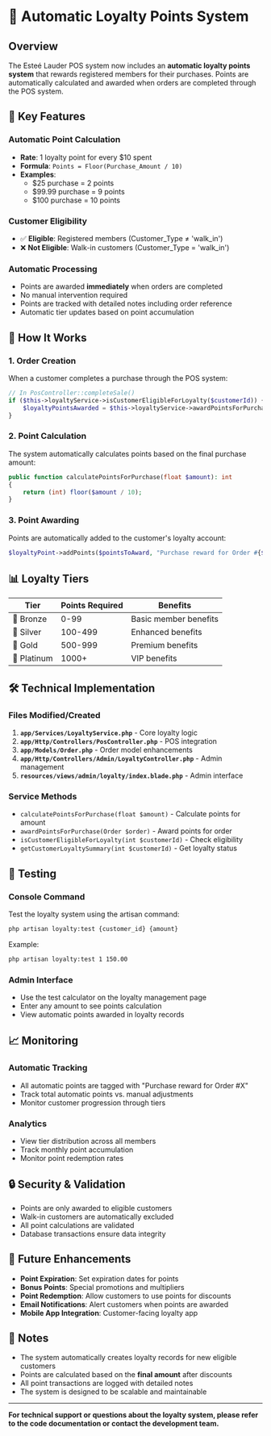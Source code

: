 # 🎯 Automatic Loyalty Points System

## Overview
The Esteé Lauder POS system now includes an **automatic loyalty points system** that rewards registered members for their purchases. Points are automatically calculated and awarded when orders are completed through the POS system.

## 🚀 Key Features

### Automatic Point Calculation
- **Rate**: 1 loyalty point for every $10 spent
- **Formula**: `Points = Floor(Purchase_Amount / 10)`
- **Examples**:
  - $25 purchase = 2 points
  - $99.99 purchase = 9 points
  - $100 purchase = 10 points

### Customer Eligibility
- ✅ **Eligible**: Registered members (Customer_Type ≠ 'walk_in')
- ❌ **Not Eligible**: Walk-in customers (Customer_Type = 'walk_in')

### Automatic Processing
- Points are awarded **immediately** when orders are completed
- No manual intervention required
- Points are tracked with detailed notes including order reference
- Automatic tier updates based on point accumulation

## 🔧 How It Works

### 1. Order Creation
When a customer completes a purchase through the POS system:

```php
// In PosController::completeSale()
if ($this->loyaltyService->isCustomerEligibleForLoyalty($customerId)) {
    $loyaltyPointsAwarded = $this->loyaltyService->awardPointsForPurchase($order);
}
```

### 2. Point Calculation
The system automatically calculates points based on the final purchase amount:

```php
public function calculatePointsForPurchase(float $amount): int
{
    return (int) floor($amount / 10);
}
```

### 3. Point Awarding
Points are automatically added to the customer's loyalty account:

```php
$loyaltyPoint->addPoints($pointsToAward, "Purchase reward for Order #{$order->Order_ID} - Amount: $" . number_format($order->Final_Amount, 2));
```

## 📊 Loyalty Tiers

| Tier | Points Required | Benefits |
|------|----------------|----------|
| 🥉 Bronze | 0-99 | Basic member benefits |
| 🥈 Silver | 100-499 | Enhanced benefits |
| 🥇 Gold | 500-999 | Premium benefits |
| 💎 Platinum | 1000+ | VIP benefits |

## 🛠️ Technical Implementation

### Files Modified/Created

1. **`app/Services/LoyaltyService.php`** - Core loyalty logic
2. **`app/Http/Controllers/PosController.php`** - POS integration
3. **`app/Models/Order.php`** - Order model enhancements
4. **`app/Http/Controllers/Admin/LoyaltyController.php`** - Admin management
5. **`resources/views/admin/loyalty/index.blade.php`** - Admin interface

### Service Methods

- `calculatePointsForPurchase(float $amount)` - Calculate points for amount
- `awardPointsForPurchase(Order $order)` - Award points for order
- `isCustomerEligibleForLoyalty(int $customerId)` - Check eligibility
- `getCustomerLoyaltySummary(int $customerId)` - Get loyalty status

## 🧪 Testing

### Console Command
Test the loyalty system using the artisan command:

```bash
php artisan loyalty:test {customer_id} {amount}
```

Example:
```bash
php artisan loyalty:test 1 150.00
```

### Admin Interface
- Use the test calculator on the loyalty management page
- Enter any amount to see points calculation
- View automatic points awarded in loyalty records

## 📈 Monitoring

### Automatic Tracking
- All automatic points are tagged with "Purchase reward for Order #X"
- Track total automatic points vs. manual adjustments
- Monitor customer progression through tiers

### Analytics
- View tier distribution across all members
- Track monthly point accumulation
- Monitor point redemption rates

## 🔒 Security & Validation

- Points are only awarded to eligible customers
- Walk-in customers are automatically excluded
- All point calculations are validated
- Database transactions ensure data integrity

## 🚀 Future Enhancements

- **Point Expiration**: Set expiration dates for points
- **Bonus Points**: Special promotions and multipliers
- **Point Redemption**: Allow customers to use points for discounts
- **Email Notifications**: Alert customers when points are awarded
- **Mobile App Integration**: Customer-facing loyalty app

## 📝 Notes

- The system automatically creates loyalty records for new eligible customers
- Points are calculated based on the **final amount** after discounts
- All point transactions are logged with detailed notes
- The system is designed to be scalable and maintainable

---

**For technical support or questions about the loyalty system, please refer to the code documentation or contact the development team.**

